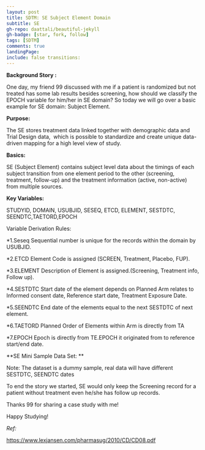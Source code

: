 ```yaml
---
layout: post
title: SDTM: SE Subject Element Domain
subtitle: SE
gh-repo: daattali/beautiful-jekyll
gh-badge: [star, fork, follow]
tags: [SDTM]
comments: true
landingPage:
include: false transitions:
---
```


**Background Story :**

One day, my friend 99 discussed with me if a patient is randomized but not treated has some lab results besides screening, how should we classify the EPOCH variable for him/her in SE domain?
So today we will go over a basic example for SE domain: Subject Element.

**Purpose:**

The SE stores treatment data linked together with demographic data and Trial Design data,  which is possible to standardize and create unique data-driven mapping for a high level view of study.

**Basics:**

SE (Subject Element) contains subject level data about the timings of each subject transition from one element period to the other (screening, treatment, follow-up) and the treatment information (active, non-active) from multiple sources.




**Key Variables:**

STUDYID, DOMAIN, USUBJID, SESEQ, ETCD, ELEMENT, SESTDTC, SEENDTC,TAETORD,EPOCH

Variable Derivation Rules:

*1.Seseq
Sequential number is unique for the records within the domain by USUBJID.

*2.ETCD
Element Code is assigned (SCREEN, Treatment, Placebo, FUP).

*3.ELEMENT
Description of Element is assigned.(Screening, Treatment info, Follow up).

*4.SESTDTC
Start date of the element depends on Planned Arm
relates to Informed consent date, Reference start date, Treatment Exposure Date.

*5.SEENDTC
End date of the elements equal to the next SESTDTC of next element.

*6.TAETORD
Planned Order of Elements within Arm is directly from TA

*7.EPOCH
Epoch is directly from TE.EPOCH
it originated from to reference start/end date.




**SE Mini Sample Data Set: **




Note: The dataset is a dummy sample, real data will have different SESTDTC, SEENDTC dates

To end the story we started, SE would only keep the Screening record for a patient without treatment even he/she has follow up records.

Thanks 99 for sharing a case study with me!

Happy Studying!

*Ref:*

https://www.lexjansen.com/pharmasug/2010/CD/CD08.pdf
